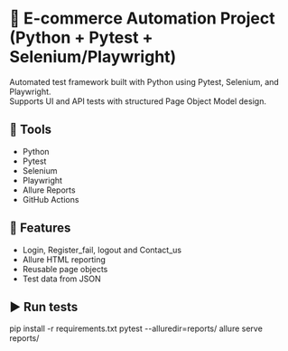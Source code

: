 # 🧪 E-commerce Automation Project (Python + Pytest + Selenium/Playwright)

Automated test framework built with Python using Pytest, Selenium, and Playwright.  
Supports UI and API tests with structured Page Object Model design.

## 🔧 Tools
- Python
- Pytest
- Selenium
- Playwright
- Allure Reports
- GitHub Actions

## 🧪 Features
- Login, Register_fail, logout and Contact_us
- Allure HTML reporting
- Reusable page objects
- Test data from JSON

## ▶️ Run tests
pip install -r requirements.txt
pytest --alluredir=reports/
allure serve reports/
